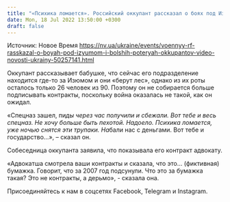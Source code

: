 ```yaml
---
title: "«Психика ломается». Российский оккупант рассказал о боях под Изюмом и заявил о больших потерях армии РФ — перехват ГУР"
date: Mon, 18 Jul 2022 13:50:00 +0300
draft: false
---
```

Источник: Новое Время https://nv.ua/ukraine/events/voennyy-rf-rasskazal-o-boyah-pod-izyumom-i-bolshih-poteryah-okkupantov-video-novosti-ukrainy-50257141.html


Оккупант рассказывает бабушке, что сейчас его подразделение находится где-то за Изюмом и они «берут лес», однако из их роты осталось только 26 человек из 90. Поэтому он не собирается больше подписывать контракты, поскольку война оказалась не такой, как он ожидал.

«Спецназ зашел, пи*ды через час получили и сбежали. Вот тебе и весь спецназ. Не хочу больше быть пехотой. Надоело. Психика ломается, уже ночью снятся эти трупаки. На*бали нас с деньгами. Вот тебе и государство…», – сказал он.

Собеседница оккупанта заявила, что показывала его контракт адвокату.

 «Адвокатша смотрела ваши контракты и сказала, что это… (фиктивная) бумажка. Говорит, что за 2007 год подсунули. Что это за бумажка такая? Это не контракты, а дерьмо», - сказала она.

Присоединяйтесь к нам в соцсетях Facebook, Telegram и Instagram.
